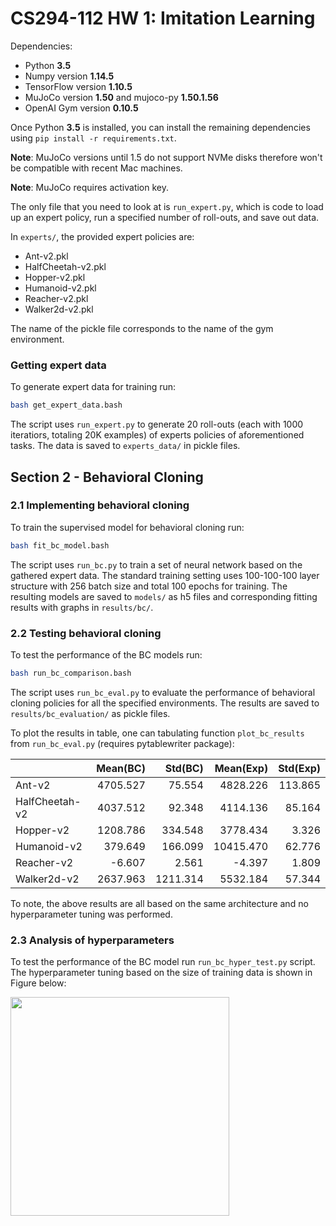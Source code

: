 # CS294-112 HW 1: Imitation Learning

Dependencies:
 * Python **3.5**
 * Numpy version **1.14.5**
 * TensorFlow version **1.10.5**
 * MuJoCo version **1.50** and mujoco-py **1.50.1.56**
 * OpenAI Gym version **0.10.5**

Once Python **3.5** is installed, you can install the remaining dependencies using `pip install -r requirements.txt`.

**Note**: MuJoCo versions until 1.5 do not support NVMe disks therefore won't be compatible with recent Mac machines.

**Note**: MuJoCo requires activation key.

The only file that you need to look at is `run_expert.py`, which is code to load up an expert policy, run a specified number of roll-outs, and save out data.

In `experts/`, the provided expert policies are:
* Ant-v2.pkl
* HalfCheetah-v2.pkl
* Hopper-v2.pkl
* Humanoid-v2.pkl
* Reacher-v2.pkl
* Walker2d-v2.pkl

The name of the pickle file corresponds to the name of the gym environment.


### Getting expert data
To generate expert data for training run:

```bash
bash get_expert_data.bash
```
The script uses `run_expert.py` to generate 20 roll-outs (each with 1000 iteratiors, totaling 20K examples) of experts policies of aforementioned tasks. The data is saved to `experts_data/` in pickle files.

## Section 2 - Behavioral Cloning
### 2.1 Implementing behavioral cloning
To train the supervised model for behavioral cloning run:

```bash
bash fit_bc_model.bash
```
The script uses `run_bc.py` to train a set of neural network based on the gathered expert data. The standard training setting uses 100-100-100 layer structure with 256 batch size and total 100 epochs for training. The resulting models are saved to `models/` as h5 files and corresponding fitting results with graphs in `results/bc/`.

### 2.2 Testing behavioral cloning
To test the performance of the BC models run:

```bash
bash run_bc_comparison.bash
```
The script uses `run_bc_eval.py` to evaluate the performance of behavioral cloning policies for all the specified environments. The results are saved to `results/bc_evaluation/` as pickle files.

To plot the results in table, one can tabulating function `plot_bc_results` from `run_bc_eval.py` (requires pytablewriter package):

|              |Mean(BC)|Std(BC) |Mean(Exp)|Std(Exp)|
|--------------|-------:|-------:|--------:|-------:|
|Ant-v2        |4705.527|  75.554| 4828.226| 113.865|
|HalfCheetah-v2|4037.512|  92.348| 4114.136|  85.164|
|Hopper-v2     |1208.786| 334.548| 3778.434|   3.326|
|Humanoid-v2   | 379.649| 166.099|10415.470|  62.776|
|Reacher-v2    |  -6.607|   2.561|   -4.397|   1.809|
|Walker2d-v2   |2637.963|1211.314| 5532.184|  57.344|

To note, the above results are all based on the same architecture and no hyperparameter tuning was performed.

### 2.3 Analysis of hyperparameters
To test the performance of the BC model run 
`run_bc_hyper_test.py` script. The hyperparameter tuning based on the size of training data is shown in Figure below:

  <img src="./results/bc_hyperparameter/behavioral_cloning/Ant-v2.pdf" width="350"/>


